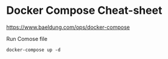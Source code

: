 
# Docker Compose Cheat-sheet
https://www.baeldung.com/ops/docker-compose


Run Comose file
```
docker-compose up -d
```
